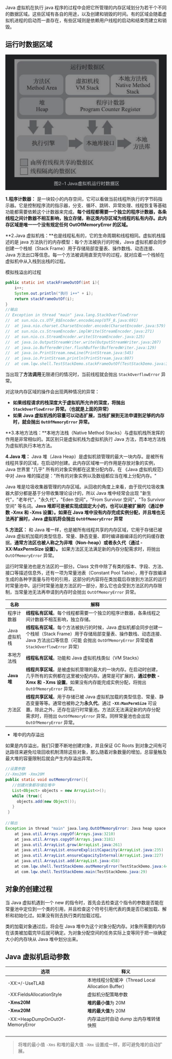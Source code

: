 Java 虚拟机在执行 java 程序的过程中会把它所管理的内存区域划分为若干个不同的数据区域。这些区域有各自的用途，以及创建和销毁的时间。有的区域会随着虚拟机进程的启动而一直存在，有些区域则是依赖用户线程的启动和结束而建立和销毁。

## 运行时数据区域

<img src="../13-图片/image-20200922143216652.png" alt="image-20200922143216652" style="zoom:50%;" />

**1.程序计数器：** 是一块较小的内存空间，它可以看做当前线程所执行的字节码指示器。它是控制程序流的指示器，分支、循环、跳转、异常处理、线程恢复等基础功能都需要依赖这个计数器来完成。**每个线程都需要一个独立的程序计数器，各条线程之间计数器不相互影响，独立存储，称这类内存区域为线程的私有内存。此内存区域是唯一一个没有规定任何 OutOfMemoryError 的区域。**

**2.Java 虚拟机栈：**也是线程私有的，它的生命周期和线程相同。虚拟机栈描述的是 java 方法执行的内存模型：每个方法被执行的时候，Java 虚拟机都会同步创建一个栈帧（Stack Frame）用于存储局部变量表、操作数栈、动态连接、Java 方法出口等信息。每一个方法被调用直至完毕的过程，就对应着一个栈帧在虚拟机中从入栈到出栈的过程。

模拟栈溢出的过程

```java
public static int stackFrameOutOf(int i){
    i++;
    System.out.println("执行 i++" + i);
    return stackFrameOutOf(i);
}
//输出
// Exception in thread "main" java.lang.StackOverflowError
//	at sun.nio.cs.UTF_8$Encoder.encodeLoop(UTF_8.java:691)
//	at java.nio.charset.CharsetEncoder.encode(CharsetEncoder.java:579)
//	at sun.nio.cs.StreamEncoder.implWrite(StreamEncoder.java:271)
//	at sun.nio.cs.StreamEncoder.write(StreamEncoder.java:125)
//	at java.io.OutputStreamWriter.write(OutputStreamWriter.java:207)
//	at java.io.BufferedWriter.flushBuffer(BufferedWriter.java:129)
//	at java.io.PrintStream.newLine(PrintStream.java:545)
//	at java.io.PrintStream.println(PrintStream.java:807)
//	at com.lqw.shell.TestStackDemo.stackFrameOutOf(TestStackDemo.java:31)
```

当出现了**方法调用**无限递归的情况时，当前线程就会抛出 `StackOverflowError` 异常。

对这块内存区域的操作会出现两种情况的异常：

- **如果线程请求的栈深度大于虚拟机所允许的深度，将抛出 `StackOverflowError` 异常。（也就是上面的异常）**
- **如果 Java 虚拟机栈的容量可以动态扩展，当栈扩展到无法申请到足够的内存时，就会抛出 `OutOfMemoryError` 异常。**

**3.本地方法栈：**本地方法栈（Native Method Stacks）与虚拟机栈所发挥的作用是非常相似的。其区别只是虚拟机栈为虚拟机执行 Java 方法，而本地方法栈为虚拟机执行本地方法。

**4.Java 堆：** Java 堆（Java Heap）是虚拟机锁管理的最大一块内存。是被所有线程共享的区域，在启动时创建。此内存区域唯一的作用是存放对象的实例，Java 世界里 "几乎" 所有的对象实例都在这里分配内存。在 《Java 虚拟机规范》中对 Java 堆的描述是："所有的对象实例以及数组都应当在堆上分配内存。"



Java 堆是垃圾收集器管理的内存区域。从回收的角度上来看，由于现代垃圾收集器大部分都是基于分带收集理论设计的，所以 Java 堆中经常会出现 "新生代"，"老年代"，"永久代"，"Eden 空间"，"From Survivor 空间"，"To Survivor 空间" 等名词。**Java 堆即可是被实现成固定大小的，也可以是被扩展的（通过参数 -Xmx 和 -Xms 设置）。如果在 Java 堆中没有内存完成实例分配，并且堆也无法再扩展时，Java 虚拟机将会抛出 `OutOfMemoryError` 异常**

**5.方法区：** 和 Java 堆一样，也是被所有线程共享的内存区域，它用于存储已被 Java 虚拟机加载的类型信息、常量、静态变量、即时编译器编译后的代码缓存数据。**通常方法区也被人称之为非堆（Non-heap）或者永久代（通过 -XX:MaxPermSize 设置）。** 如果方法区无法满足新的内存分配需求时，将抛出 `OutOfMemoryError` 异常。

运行时常量池也是方法区的一部分。Class 文件中除了有类的版本、字段、方法、接口等描述信息外，还有一项为常量池表（Constant Pool Table），用于存放编译生成的各种字面量与符号的引用，这部分的内容将在类加载后存放到方法区的运行时常量池中。运行时常量池是方法区的一部分，那么它也会受到方法区的内存限制，当常量池无法再申请到内存时会抛出 `OutOfMemoryError` 异常。



| 名称          | 解释                                                         |
| ------------- | ------------------------------------------------------------ |
| 程序计数器    | **线程私有区域**。每个线程都需要一个独立的程序计数器，各条线程之间计数器不相互影响，独立存储。 |
| Java 虚拟机栈 | **线程私有区域**。每个方法被执行的时候，Java 虚拟机都会同步创建一个栈帧（Stack Frame）用于存储局部变量表、操作数栈、动态连接、Java 方法出口等信息（可能 会抛出 `OutOfMemoryError` 异常或者 `StackOverflowError` 异常） |
| 本地方法栈    | **线程私有区域**。功能和 Java 虚拟机栈类似（VM Stacks）      |
| **Java 堆**   | **线程共享区域**。是被虚拟机管理的最大的一块内存。在启动时创建，几乎所有的实例都在这里被分配内存。通常是可扩展的，**通过参数 -Xmx 和 -Xms 设置**。如果没有内存能完成实例分配，将抛出 `OutOfMemoryError` 异常。 |
| 方法区        | **线程共享区域**。用于存储已被 Java 虚拟机加载的类型信息、常量、静态变量等等。通常也被称之为**永久代**。通过 **`-XX:MaxPermSize`** 可设置。除此之外，还存在运行时常量池。方法区无法满足新的内存分配需求时，将抛出 `OutOfMemoryError` 异常。同样常量池也会出现 `OutOfMemoryError` 异常。 |

- 堆中的内存溢出

如果是内存溢出，我们只要不断地创建对象，并且保证 GC Roots 到对象之间有可达路径来避免垃圾回收机制清除这些对象，那么随着对象数量的增加，总容量触及最大堆的容量限制后就会产生内存溢出异常。

```java
//设置参数
//-Xms20M -Xmx20M
public static void outMemoryError(){
   //创建对象都存储在堆中
   List<Object> objects = new ArrayList<>();
   while (true){
     objects.add(new Object());
   }
 }

//输出
Exception in thread "main" java.lang.OutOfMemoryError: Java heap space
	at java.util.Arrays.copyOf(Arrays.java:3210)
	at java.util.Arrays.copyOf(Arrays.java:3181)
	at java.util.ArrayList.grow(ArrayList.java:261)
	at java.util.ArrayList.ensureExplicitCapacity(ArrayList.java:235)
	at java.util.ArrayList.ensureCapacityInternal(ArrayList.java:227)
	at java.util.ArrayList.add(ArrayList.java:458)
	at com.lqw.shell.TestStackDemo.outMemoryError(TestStackDemo.java:44)
	at com.lqw.shell.TestStackDemo.main(TestStackDemo.java:29)
```





## 对象的创建过程

当 Java 虚拟机遇到一个 new 的指令时，首先会去检查这个指令的参数是否能在常量池中定位到一个类的引用，并且检查这个符号引用代表的类是否已被加载、解析和初始化过。如果没有则去执行类的加载过程。



类的加载对象通过后，将会在 Java 堆中为这个对象分配内存。对象所需要的内存在该类被加载完毕后就可确定。为对象分配空间的任务实际上变等同于把一块确定大小的内存块从 Java 堆中划分出来。







## Java 虚拟机启动参数

| 选项                             | 释义                                               |
| -------------------------------- | -------------------------------------------------- |
| -XX:+/-UseTLAB                   | 本地线程分配缓冲（Thread Local Allocation Buffer） |
| -XX:FieldsAllocationStyle        | 虚拟机分配策略参数                                 |
| **-Xms20M**                      | **堆的最小值**为 20M                               |
| **-Xmx20M**                      | **堆的最大值**为 20M                               |
| -XX:+HeapDumpOnOutOf-MemoryError | 内存溢出时自动 dump 出内存堆转储快照               |
|                                  |                                                    |
|                                  |                                                    |
|                                  |                                                    |
|                                  |                                                    |

> 将堆的最小值 `-Xms` 和堆的最大值 `-Xmx` 设置成一样，即可避免堆的自动扩展。
